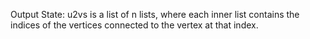 Output State: u2vs is a list of n lists, where each inner list contains the indices of the vertices connected to the vertex at that index.